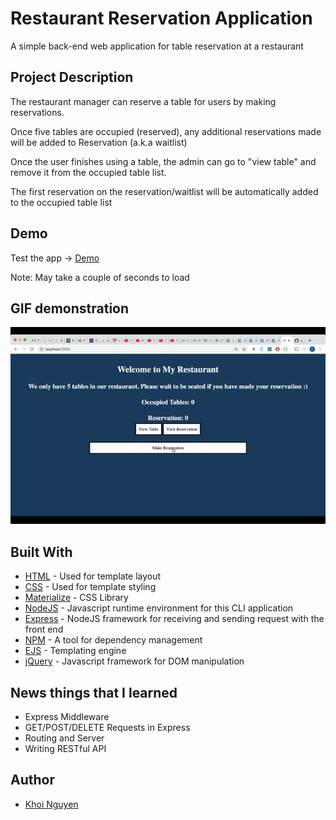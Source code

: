 # Restaurant Reservation Application

A simple back-end web application for table reservation at a restaurant

## Project Description

The restaurant manager can reserve a table for users by making reservations. 

Once five tables are occupied (reserved), any additional reservations made will be added to Reservation (a.k.a waitlist)

Once the user finishes using a table, the admin can go to "view table" and remove it from the occupied table list. 

The first reservation on the reservation/waitlist will be automatically added to the occupied table list

## Demo

Test the app -> [Demo](https://gh0stl0nely-restaurant-reservation-web-app.glitch.me/) 

Note: May take a couple of seconds to load

## GIF demonstration 

![Demo](./demo/start-app.gif)

## Built With

* [HTML](https://developer.mozilla.org/en-US/docs/Web/HTML) - Used for template layout
* [CSS](https://www.w3.org/Style/CSS/Overview.en.html) - Used for template styling
* [Materialize](https://materializecss.com/) - CSS Library
* [NodeJS](https://nodejs.org/en/) - Javascript runtime environment for this CLI application
* [Express](https://expressjs.com/) - NodeJS framework for receiving and sending request with the front end
* [NPM](https://www.npmjs.com/) - A tool for dependency management 
* [EJS](https://ejs.co/) - Templating engine
* [jQuery](https://jquery.com/) - Javascript framework for DOM manipulation

## News things that I learned

* Express Middleware
* GET/POST/DELETE Requests in Express
* Routing and Server
* Writing RESTful API

## Author

* [Khoi Nguyen](https://github.com/gh0stl0nely)
